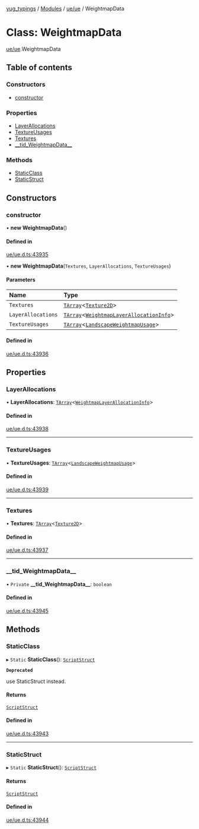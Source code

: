 [yug_typings](../README.md) / [Modules](../modules.md) / [ue/ue](../modules/ue_ue.md) / WeightmapData

# Class: WeightmapData

[ue/ue](../modules/ue_ue.md).WeightmapData

## Table of contents

### Constructors

- [constructor](ue_ue.WeightmapData.md#constructor)

### Properties

- [LayerAllocations](ue_ue.WeightmapData.md#layerallocations)
- [TextureUsages](ue_ue.WeightmapData.md#textureusages)
- [Textures](ue_ue.WeightmapData.md#textures)
- [\_\_tid\_WeightmapData\_\_](ue_ue.WeightmapData.md#__tid_weightmapdata__)

### Methods

- [StaticClass](ue_ue.WeightmapData.md#staticclass)
- [StaticStruct](ue_ue.WeightmapData.md#staticstruct)

## Constructors

### constructor

• **new WeightmapData**()

#### Defined in

[ue/ue.d.ts:43935](https://github.com/YugMetaverse/yug_typings/blob/25cad34/ue/ue.d.ts#L43935)

• **new WeightmapData**(`Textures`, `LayerAllocations`, `TextureUsages`)

#### Parameters

| Name | Type |
| :------ | :------ |
| `Textures` | [`TArray`](../interfaces/ue_puerts.TArray.md)<[`Texture2D`](ue_ue.Texture2D.md)\> |
| `LayerAllocations` | [`TArray`](../interfaces/ue_puerts.TArray.md)<[`WeightmapLayerAllocationInfo`](ue_ue.WeightmapLayerAllocationInfo.md)\> |
| `TextureUsages` | [`TArray`](../interfaces/ue_puerts.TArray.md)<[`LandscapeWeightmapUsage`](ue_ue.LandscapeWeightmapUsage.md)\> |

#### Defined in

[ue/ue.d.ts:43936](https://github.com/YugMetaverse/yug_typings/blob/25cad34/ue/ue.d.ts#L43936)

## Properties

### LayerAllocations

• **LayerAllocations**: [`TArray`](../interfaces/ue_puerts.TArray.md)<[`WeightmapLayerAllocationInfo`](ue_ue.WeightmapLayerAllocationInfo.md)\>

#### Defined in

[ue/ue.d.ts:43938](https://github.com/YugMetaverse/yug_typings/blob/25cad34/ue/ue.d.ts#L43938)

___

### TextureUsages

• **TextureUsages**: [`TArray`](../interfaces/ue_puerts.TArray.md)<[`LandscapeWeightmapUsage`](ue_ue.LandscapeWeightmapUsage.md)\>

#### Defined in

[ue/ue.d.ts:43939](https://github.com/YugMetaverse/yug_typings/blob/25cad34/ue/ue.d.ts#L43939)

___

### Textures

• **Textures**: [`TArray`](../interfaces/ue_puerts.TArray.md)<[`Texture2D`](ue_ue.Texture2D.md)\>

#### Defined in

[ue/ue.d.ts:43937](https://github.com/YugMetaverse/yug_typings/blob/25cad34/ue/ue.d.ts#L43937)

___

### \_\_tid\_WeightmapData\_\_

• `Private` **\_\_tid\_WeightmapData\_\_**: `boolean`

#### Defined in

[ue/ue.d.ts:43945](https://github.com/YugMetaverse/yug_typings/blob/25cad34/ue/ue.d.ts#L43945)

## Methods

### StaticClass

▸ `Static` **StaticClass**(): [`ScriptStruct`](ue_ue.ScriptStruct.md)

**`Deprecated`**

use StaticStruct instead.

#### Returns

[`ScriptStruct`](ue_ue.ScriptStruct.md)

#### Defined in

[ue/ue.d.ts:43943](https://github.com/YugMetaverse/yug_typings/blob/25cad34/ue/ue.d.ts#L43943)

___

### StaticStruct

▸ `Static` **StaticStruct**(): [`ScriptStruct`](ue_ue.ScriptStruct.md)

#### Returns

[`ScriptStruct`](ue_ue.ScriptStruct.md)

#### Defined in

[ue/ue.d.ts:43944](https://github.com/YugMetaverse/yug_typings/blob/25cad34/ue/ue.d.ts#L43944)
